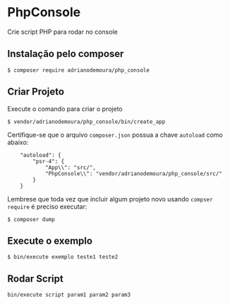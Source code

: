 # PhpConsole
Crie script PHP para rodar no console

## Instalação pelo composer
```
$ composer require adrianodemoura/php_console
```

## Criar Projeto
Execute o comando para criar o projeto
```
$ vendor/adrianodemoura/php_console/bin/create_app
```

Certifique-se que o arquivo `composer.json` possua a chave `autoload` como abaixo:
```
    "autoload": {
        "psr-4": {
            "App\\": "src/",
            "PhpConsole\\": "vendor/adrianodemoura/php_console/src/"
        }
    }
```   
Lembrese que toda vez que incluir algum projeto novo usando `compser require` é preciso executar:
```
$ composer dump
```

## Execute o exemplo 
```
$ bin/execute exemplo teste1 teste2
```

## Rodar Script
```
bin/execute script param1 param2 param3
```
